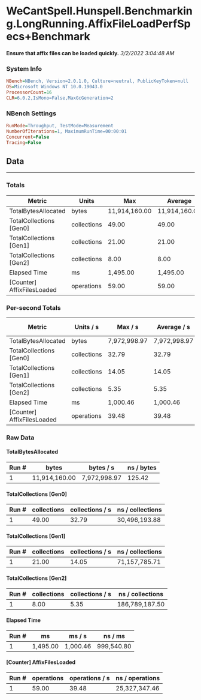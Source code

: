﻿# WeCantSpell.Hunspell.Benchmarking.LongRunning.AffixFileLoadPerfSpecs+Benchmark
__Ensure that affix files can be loaded quickly.__
_3/2/2022 3:04:48 AM_
### System Info
```ini
NBench=NBench, Version=2.0.1.0, Culture=neutral, PublicKeyToken=null
OS=Microsoft Windows NT 10.0.19043.0
ProcessorCount=16
CLR=6.0.2,IsMono=False,MaxGcGeneration=2
```

### NBench Settings
```ini
RunMode=Throughput, TestMode=Measurement
NumberOfIterations=1, MaximumRunTime=00:00:01
Concurrent=False
Tracing=False
```

## Data
-------------------

### Totals
|          Metric |           Units |             Max |         Average |             Min |          StdDev |
|---------------- |---------------- |---------------- |---------------- |---------------- |---------------- |
|TotalBytesAllocated |           bytes |   11,914,160.00 |   11,914,160.00 |   11,914,160.00 |            0.00 |
|TotalCollections [Gen0] |     collections |           49.00 |           49.00 |           49.00 |            0.00 |
|TotalCollections [Gen1] |     collections |           21.00 |           21.00 |           21.00 |            0.00 |
|TotalCollections [Gen2] |     collections |            8.00 |            8.00 |            8.00 |            0.00 |
|    Elapsed Time |              ms |        1,495.00 |        1,495.00 |        1,495.00 |            0.00 |
|[Counter] AffixFilesLoaded |      operations |           59.00 |           59.00 |           59.00 |            0.00 |

### Per-second Totals
|          Metric |       Units / s |         Max / s |     Average / s |         Min / s |      StdDev / s |
|---------------- |---------------- |---------------- |---------------- |---------------- |---------------- |
|TotalBytesAllocated |           bytes |    7,972,998.97 |    7,972,998.97 |    7,972,998.97 |            0.00 |
|TotalCollections [Gen0] |     collections |           32.79 |           32.79 |           32.79 |            0.00 |
|TotalCollections [Gen1] |     collections |           14.05 |           14.05 |           14.05 |            0.00 |
|TotalCollections [Gen2] |     collections |            5.35 |            5.35 |            5.35 |            0.00 |
|    Elapsed Time |              ms |        1,000.46 |        1,000.46 |        1,000.46 |            0.00 |
|[Counter] AffixFilesLoaded |      operations |           39.48 |           39.48 |           39.48 |            0.00 |

### Raw Data
#### TotalBytesAllocated
|           Run # |           bytes |       bytes / s |      ns / bytes |
|---------------- |---------------- |---------------- |---------------- |
|               1 |   11,914,160.00 |    7,972,998.97 |          125.42 |

#### TotalCollections [Gen0]
|           Run # |     collections | collections / s |ns / collections |
|---------------- |---------------- |---------------- |---------------- |
|               1 |           49.00 |           32.79 |   30,496,193.88 |

#### TotalCollections [Gen1]
|           Run # |     collections | collections / s |ns / collections |
|---------------- |---------------- |---------------- |---------------- |
|               1 |           21.00 |           14.05 |   71,157,785.71 |

#### TotalCollections [Gen2]
|           Run # |     collections | collections / s |ns / collections |
|---------------- |---------------- |---------------- |---------------- |
|               1 |            8.00 |            5.35 |  186,789,187.50 |

#### Elapsed Time
|           Run # |              ms |          ms / s |         ns / ms |
|---------------- |---------------- |---------------- |---------------- |
|               1 |        1,495.00 |        1,000.46 |      999,540.80 |

#### [Counter] AffixFilesLoaded
|           Run # |      operations |  operations / s | ns / operations |
|---------------- |---------------- |---------------- |---------------- |
|               1 |           59.00 |           39.48 |   25,327,347.46 |


